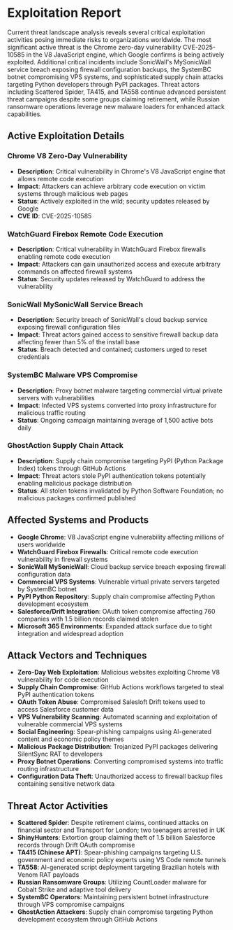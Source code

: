 # Exploitation Report

Current threat landscape analysis reveals several critical exploitation activities posing immediate risks to organizations worldwide. The most significant active threat is the Chrome zero-day vulnerability CVE-2025-10585 in the V8 JavaScript engine, which Google confirms is being actively exploited. Additional critical incidents include SonicWall's MySonicWall service breach exposing firewall configuration backups, the SystemBC botnet compromising VPS systems, and sophisticated supply chain attacks targeting Python developers through PyPI packages. Threat actors including Scattered Spider, TA415, and TA558 continue advanced persistent threat campaigns despite some groups claiming retirement, while Russian ransomware operations leverage new malware loaders for enhanced attack capabilities.

## Active Exploitation Details

### Chrome V8 Zero-Day Vulnerability
- **Description**: Critical vulnerability in Chrome's V8 JavaScript engine that allows remote code execution
- **Impact**: Attackers can achieve arbitrary code execution on victim systems through malicious web pages
- **Status**: Actively exploited in the wild; security updates released by Google
- **CVE ID**: CVE-2025-10585

### WatchGuard Firebox Remote Code Execution
- **Description**: Critical vulnerability in WatchGuard Firebox firewalls enabling remote code execution
- **Impact**: Attackers can gain unauthorized access and execute arbitrary commands on affected firewall systems
- **Status**: Security updates released by WatchGuard to address the vulnerability

### SonicWall MySonicWall Service Breach
- **Description**: Security breach of SonicWall's cloud backup service exposing firewall configuration files
- **Impact**: Threat actors gained access to sensitive firewall backup data affecting fewer than 5% of the install base
- **Status**: Breach detected and contained; customers urged to reset credentials

### SystemBC Malware VPS Compromise
- **Description**: Proxy botnet malware targeting commercial virtual private servers with vulnerabilities
- **Impact**: Infected VPS systems converted into proxy infrastructure for malicious traffic routing
- **Status**: Ongoing campaign maintaining average of 1,500 active bots daily

### GhostAction Supply Chain Attack
- **Description**: Supply chain compromise targeting PyPI (Python Package Index) tokens through GitHub Actions
- **Impact**: Threat actors stole PyPI authentication tokens potentially enabling malicious package distribution
- **Status**: All stolen tokens invalidated by Python Software Foundation; no malicious packages confirmed published

## Affected Systems and Products

- **Google Chrome**: V8 JavaScript engine vulnerability affecting millions of users worldwide
- **WatchGuard Firebox Firewalls**: Critical remote code execution vulnerability in firewall systems
- **SonicWall MySonicWall**: Cloud backup service breach exposing firewall configuration data
- **Commercial VPS Systems**: Vulnerable virtual private servers targeted by SystemBC botnet
- **PyPI Python Repository**: Supply chain compromise affecting Python development ecosystem
- **Salesforce/Drift Integration**: OAuth token compromise affecting 760 companies with 1.5 billion records claimed stolen
- **Microsoft 365 Environments**: Expanded attack surface due to tight integration and widespread adoption

## Attack Vectors and Techniques

- **Zero-Day Web Exploitation**: Malicious websites exploiting Chrome V8 vulnerability for code execution
- **Supply Chain Compromise**: GitHub Actions workflows targeted to steal PyPI authentication tokens
- **OAuth Token Abuse**: Compromised Salesloft Drift tokens used to access Salesforce customer data
- **VPS Vulnerability Scanning**: Automated scanning and exploitation of vulnerable commercial VPS systems
- **Social Engineering**: Spear-phishing campaigns using AI-generated content and economic policy themes
- **Malicious Package Distribution**: Trojanized PyPI packages delivering SilentSync RAT to developers
- **Proxy Botnet Operations**: Converting compromised systems into traffic routing infrastructure
- **Configuration Data Theft**: Unauthorized access to firewall backup files containing sensitive network data

## Threat Actor Activities

- **Scattered Spider**: Despite retirement claims, continued attacks on financial sector and Transport for London; two teenagers arrested in UK
- **ShinyHunters**: Extortion group claiming theft of 1.5 billion Salesforce records through Drift OAuth compromise
- **TA415 (Chinese APT)**: Spear-phishing campaigns targeting U.S. government and economic policy experts using VS Code remote tunnels
- **TA558**: AI-generated script deployment targeting Brazilian hotels with Venom RAT payloads
- **Russian Ransomware Groups**: Utilizing CountLoader malware for Cobalt Strike and adaptive tool delivery
- **SystemBC Operators**: Maintaining persistent botnet infrastructure through VPS compromise campaigns
- **GhostAction Attackers**: Supply chain compromise targeting Python development ecosystem through GitHub Actions